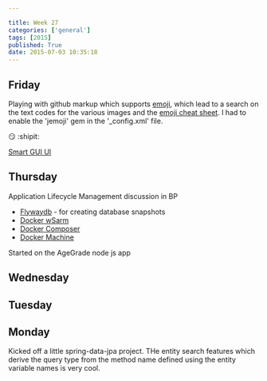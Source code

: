 ```yaml
---

title: Week 27
categories: ['general']
tags: [2015]
published: True
date: 2015-07-03 10:35:18
---
```


## Friday
Playing with github markup which supports [emoji](https://en.wikipedia.org/wiki/Emoji), which lead to a search on the text codes for the various images and the [emoji cheat sheet](http://www.emoji-cheat-sheet.com/). I had to enable the 'jemoji' gem in the '_config.xml' file.

:smirk: :shipit:

[Smart GUI UI](http://www.syntevo.com/smartgit/)

## Thursday
Application Lifecycle Management discussion in BP

 - [Flywaydb](http://flywaydb.org/) - for creating database snapshots
 - [Docker wSarm](https://docs.docker.com/swarm/)
 - [Docker Composer](https://docs.docker.com/compose/)
 - [Docker Machine](https://docs.docker.com/machine/)

Started on the AgeGrade node js app

## Wednesday

## Tuesday

## Monday
Kicked off a little spring-data-jpa project. THe entity search features which derive the query type from the method name defined using the entity variable names is very cool.


